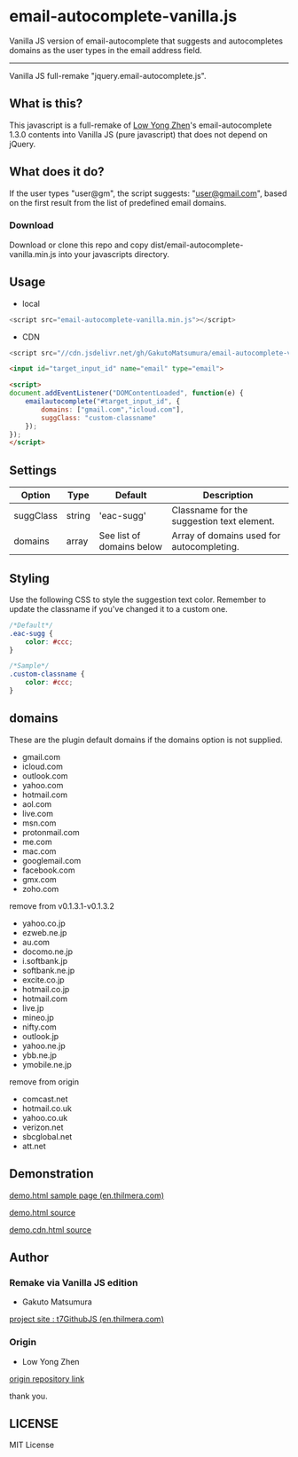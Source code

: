 # email-autocomplete-vanilla.js
 Vanilla JS version of email-autocomplete that suggests and autocompletes domains as the user types in the email address field.

----
 Vanilla JS full-remake "jquery.email-autocomplete.js".


## What is this?
This javascript is a full-remake of [Low Yong Zhen](https://github.com/yongzhenlow/email-autocomplete)'s email-autocomplete 1.3.0 contents into Vanilla JS (pure javascript) that does not depend on jQuery.


## What does it do?
If the user types "user@gm", the script suggests: "user@gmail.com", based on the first result from the list of predefined email domains.


### Download
Download or clone this repo and copy dist/email-autocomplete-vanilla.min.js into your javascripts directory.


## Usage
* local
```javascript
<script src="email-autocomplete-vanilla.min.js"></script>
```
* CDN
```javascript
<script src="//cdn.jsdelivr.net/gh/GakutoMatsumura/email-autocomplete-vanilla@main/dist/email-autocomplete-vanilla.min.js"></script>
```

```html
<input id="target_input_id" name="email" type="email">
```

```html
<script>
document.addEventListener("DOMContentLoaded", function(e) {
	emailautocomplete("#target_input_id", {
		domains: ["gmail.com","icloud.com"],
		suggClass: "custom-classname"
	});
});
</script>
```


## Settings
| Option | Type | Default | Description |
| --- | --- | --- | --- |
| suggClass | string | 'eac-sugg' | Classname for the suggestion text element. |
| domains | array | See list of domains below | Array of domains used for autocompleting. |


## Styling
Use the following CSS to style the suggestion text color. Remember to update the classname if you've changed it to a custom one.

```css
/*Default*/
.eac-sugg {
	color: #ccc;
}
```

```css
/*Sample*/
.custom-classname {
	color: #ccc;
}
```

## domains
These are the plugin default domains if the domains option is not supplied.

* gmail.com
* icloud.com
* outlook.com
* yahoo.com
* hotmail.com
* aol.com
* live.com
* msn.com
* protonmail.com
* me.com
* mac.com
* googlemail.com
* facebook.com
* gmx.com
* zoho.com

remove from v0.1.3.1-v0.1.3.2
* yahoo.co.jp
* ezweb.ne.jp
* au.com
* docomo.ne.jp
* i.softbank.jp
* softbank.ne.jp
* excite.co.jp
* hotmail.co.jp
* hotmail.com
* live.jp
* mineo.jp
* nifty.com
* outlook.jp
* yahoo.ne.jp
* ybb.ne.jp
* ymobile.ne.jp

remove from origin
* comcast.net
* hotmail.co.uk
* yahoo.co.uk
* verizon.net
* sbcglobal.net
* att.net


## Demonstration
[demo.html sample page (en.thilmera.com)](https://en.thilmera.com/project/t7GithubJS/repo/email-autocomplete-vanilla/demo/demo.cdn.html)

[demo.html source](./demo/demo.html)

[demo.cdn.html source](./demo/demo.cdn.html)


## Author
### Remake via Vanilla JS edition
* Gakuto Matsumura

[project site : t7GithubJS (en.thilmera.com)](https://en.thilmera.com/project/t7GithubJS/)

### Origin
* Low Yong Zhen

[origin repository link](https://github.com/yongzhenlow/email-autocomplete)

 thank you.


## LICENSE
MIT License


